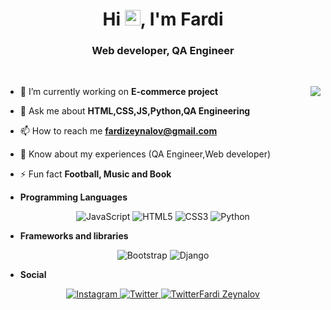 <h1 align="center">Hi <img src="https://media.giphy.com/media/hvRJCLFzcasrR4ia7z/giphy.gif" width="25px">, I'm Fardi</h1>
<h3 align="center">Web developer, QA Engineer</h3>

<p align="center"> 


   </br>

</p> 

<img align="right" src="https://github-readme-stats.vercel.app/api?username=ferdizeynalov&theme=dark&count_private=true&show_icons=true" />

- 🔭 I’m currently working on **E-commerce project**

- 💬 Ask me about **HTML,CSS,JS,Python,QA Engineering**

- 📫 How to reach me **fardizeynalov@gmail.com**

- 📄 Know about my experiences (QA Engineer,Web developer)

- ⚡ Fun fact **Football, Music and Book**



* **Programming Languages**

<p align="center">
    <img alt="JavaScript" src="https://img.shields.io/badge/javascript-%23323330.svg?&style=for-the-badge&logo=javascript&logoColor=%23F7DF1E"/>
    <img alt="HTML5" src="https://img.shields.io/badge/html5-%23E34F26.svg?&style=for-the-badge&logo=html5&logoColor=white"/>
    <img alt="CSS3" src="https://img.shields.io/badge/css3-%231572B6.svg?&style=for-the-badge&logo=css3&logoColor=white"/>
    <img alt="Python" src="https://img.shields.io/badge/python-%2314354C.svg?&style=for-the-badge&logo=python&logoColor=white"/>
</p>

* **Frameworks and libraries**

<p align="center">
    <img alt="Bootstrap" src="https://img.shields.io/badge/bootstrap-%23563D7C.svg?&style=for-the-badge&logo=bootstrap&logoColor=white"/>
    <img alt="Django" src="https://img.shields.io/badge/django-%23092E20.svg?&style=for-the-badge&logo=django&logoColor=white"/> 
</p>


* **Social**

<p align="center">
    <a target="_blank" href="https://instagram.com/fardi.zeynalov">  <img alt="Instagram" src="https://img.shields.io/badge/<fardi.zeynalov>-%23E4405F.svg?&style=for-the-badge&logo=Instagram&logoColor=white"/>  </a> 
    <a target="_blank" href="https://twitter.com/sifir85"> <img alt="Twitter" src="https://img.shields.io/badge/<Ferdi Zeynalov>-%231DA1F2.svg?&style=for-the-badge&logo=Twitter&logoColor=white"/> </a>
   <a target="_blank" href="[https://twitter.com/sifir85](https://www.linkedin.com/in/fardi-zeynalov-40875a193/)"> <img alt="Twitter" src="https://img.shields.io/badge/LinkedIn-0077B5?style=for-the-badge&logo=linkedin&logoColor=white"/>Fardi Zeynalov </a>






